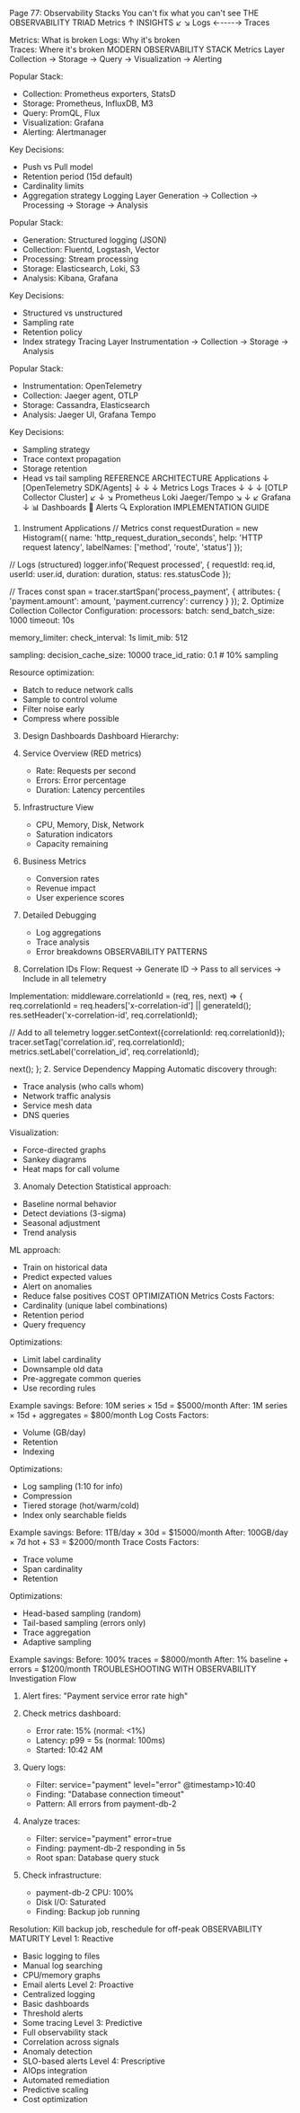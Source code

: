 Page 77: Observability Stacks
You can't fix what you can't see
THE OBSERVABILITY TRIAD
        Metrics
          ↑
       INSIGHTS
      ↙        ↘
   Logs ←----→ Traces

Metrics: What is broken
Logs: Why it's broken  
Traces: Where it's broken
MODERN OBSERVABILITY STACK
Metrics Layer
Collection → Storage → Query → Visualization → Alerting

Popular Stack:
- Collection: Prometheus exporters, StatsD
- Storage: Prometheus, InfluxDB, M3
- Query: PromQL, Flux
- Visualization: Grafana
- Alerting: Alertmanager

Key Decisions:
- Push vs Pull model
- Retention period (15d default)
- Cardinality limits
- Aggregation strategy
Logging Layer
Generation → Collection → Processing → Storage → Analysis

Popular Stack:
- Generation: Structured logging (JSON)
- Collection: Fluentd, Logstash, Vector
- Processing: Stream processing
- Storage: Elasticsearch, Loki, S3
- Analysis: Kibana, Grafana

Key Decisions:
- Structured vs unstructured
- Sampling rate
- Retention policy  
- Index strategy
Tracing Layer
Instrumentation → Collection → Storage → Analysis

Popular Stack:
- Instrumentation: OpenTelemetry
- Collection: Jaeger agent, OTLP
- Storage: Cassandra, Elasticsearch
- Analysis: Jaeger UI, Grafana Tempo

Key Decisions:
- Sampling strategy
- Trace context propagation
- Storage retention
- Head vs tail sampling
REFERENCE ARCHITECTURE
                    Applications
                         ↓
              [OpenTelemetry SDK/Agents]
                    ↓    ↓    ↓
                Metrics Logs Traces
                   ↓     ↓     ↓
              [OTLP Collector Cluster]
                ↙      ↓        ↘
        Prometheus  Loki    Jaeger/Tempo
              ↘      ↓        ↙
                  Grafana
                     ↓
              📊 Dashboards
              🚨 Alerts
              🔍 Exploration
IMPLEMENTATION GUIDE
1. Instrument Applications
// Metrics
const requestDuration = new Histogram({
  name: 'http_request_duration_seconds',
  help: 'HTTP request latency',
  labelNames: ['method', 'route', 'status']
});

// Logs (structured)
logger.info('Request processed', {
  requestId: req.id,
  userId: user.id,
  duration: duration,
  status: res.statusCode
});

// Traces
const span = tracer.startSpan('process_payment', {
  attributes: {
    'payment.amount': amount,
    'payment.currency': currency
  }
});
2. Optimize Collection
Collector Configuration:
processors:
  batch:
    send_batch_size: 1000
    timeout: 10s
  
  memory_limiter:
    check_interval: 1s
    limit_mib: 512
  
  sampling:
    decision_cache_size: 10000
    trace_id_ratio: 0.1  # 10% sampling

Resource optimization:
- Batch to reduce network calls
- Sample to control volume
- Filter noise early
- Compress where possible
3. Design Dashboards
Dashboard Hierarchy:

1. Service Overview (RED metrics)
   - Rate: Requests per second
   - Errors: Error percentage  
   - Duration: Latency percentiles

2. Infrastructure View
   - CPU, Memory, Disk, Network
   - Saturation indicators
   - Capacity remaining

3. Business Metrics
   - Conversion rates
   - Revenue impact
   - User experience scores

4. Detailed Debugging
   - Log aggregations
   - Trace analysis
   - Error breakdowns
OBSERVABILITY PATTERNS
1. Correlation IDs
Flow:
Request → Generate ID → Pass to all services → Include in all telemetry

Implementation:
middleware.correlationId = (req, res, next) => {
  req.correlationId = req.headers['x-correlation-id'] 
                      || generateId();
  res.setHeader('x-correlation-id', req.correlationId);
  
  // Add to all telemetry
  logger.setContext({correlationId: req.correlationId});
  tracer.setTag('correlation.id', req.correlationId);
  metrics.setLabel('correlation_id', req.correlationId);
  
  next();
};
2. Service Dependency Mapping
Automatic discovery through:
- Trace analysis (who calls whom)
- Network traffic analysis
- Service mesh data
- DNS queries

Visualization:
- Force-directed graphs
- Sankey diagrams
- Heat maps for call volume
3. Anomaly Detection
Statistical approach:
- Baseline normal behavior
- Detect deviations (3-sigma)
- Seasonal adjustment
- Trend analysis

ML approach:
- Train on historical data
- Predict expected values
- Alert on anomalies
- Reduce false positives
COST OPTIMIZATION
Metrics Costs
Factors:
- Cardinality (unique label combinations)
- Retention period
- Query frequency

Optimizations:
- Limit label cardinality
- Downsample old data
- Pre-aggregate common queries
- Use recording rules

Example savings:
Before: 10M series × 15d = $5000/month
After: 1M series × 15d + aggregates = $800/month
Log Costs
Factors:
- Volume (GB/day)
- Retention
- Indexing

Optimizations:
- Log sampling (1:10 for info)
- Compression
- Tiered storage (hot/warm/cold)
- Index only searchable fields

Example savings:
Before: 1TB/day × 30d = $15000/month
After: 100GB/day × 7d hot + S3 = $2000/month
Trace Costs
Factors:
- Trace volume
- Span cardinality
- Retention

Optimizations:
- Head-based sampling (random)
- Tail-based sampling (errors only)
- Trace aggregation
- Adaptive sampling

Example savings:
Before: 100% traces = $8000/month
After: 1% baseline + errors = $1200/month
TROUBLESHOOTING WITH OBSERVABILITY
Investigation Flow
1. Alert fires: "Payment service error rate high"

2. Check metrics dashboard:
   - Error rate: 15% (normal: <1%)
   - Latency: p99 = 5s (normal: 100ms)
   - Started: 10:42 AM

3. Query logs:
   - Filter: service="payment" level="error" @timestamp>10:40
   - Finding: "Database connection timeout"
   - Pattern: All errors from payment-db-2

4. Analyze traces:
   - Filter: service="payment" error=true
   - Finding: payment-db-2 responding in 5s
   - Root span: Database query stuck

5. Check infrastructure:
   - payment-db-2 CPU: 100%
   - Disk I/O: Saturated
   - Finding: Backup job running

Resolution: Kill backup job, reschedule for off-peak
OBSERVABILITY MATURITY
Level 1: Reactive
- Basic logging to files
- Manual log searching
- CPU/memory graphs
- Email alerts
Level 2: Proactive
- Centralized logging
- Basic dashboards
- Threshold alerts
- Some tracing
Level 3: Predictive
- Full observability stack
- Correlation across signals
- Anomaly detection
- SLO-based alerts
Level 4: Prescriptive
- AIOps integration
- Automated remediation
- Predictive scaling
- Cost optimization
